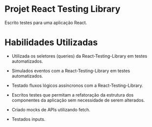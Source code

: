 # Projet React Testing Library

Escrito testes para uma aplicação React.

# Habilidades Utilizadas

* Utilizada os seletores (queries) da React-Testing-Library em testes automatizados.

* Simulados eventos com a React-Testing-Library em testes automatizados.

* Testado fluxos lógicos assíncronos com a React-Testing-Library.

* Escritos testes que permitam a refatoração da estrutura dos componentes da aplicação sem necessidade de serem alterados.

* Criado mocks de APIs utilizando fetch.

* Testados inputs.
